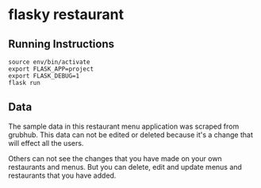 # flasky restaurant
## Running Instructions
```
source env/bin/activate
export FLASK_APP=project
export FLASK_DEBUG=1
flask run
```
## Data
The sample data in this restaurant menu application was scraped from grubhub. This data can not be edited or deleted because it's a change that will effect all the users. 

Others can not see the changes that you have made on your own restaurants and menus. But you can delete, edit and update menus and restaurants that you have added. 
